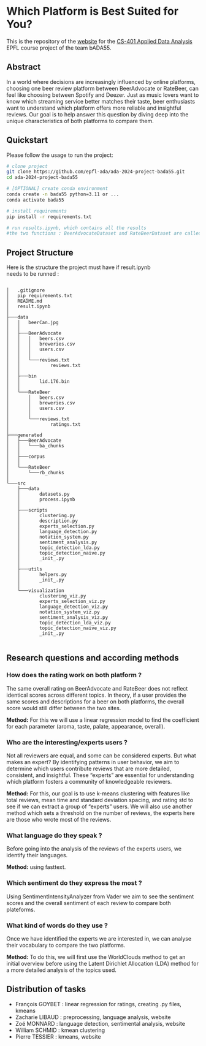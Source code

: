 # Which Platform is Best Suited for You?

This is the repository of the <a href="https://zaclibaud.github.io/bADA55.github.io/" target="_blank" rel="noopener noreferrer">website</a> for the <a href="https://edu.epfl.ch/coursebook/fr/applied-data-analysis-CS-401" target="_blank" rel="noopener noreferrer">CS-401 Applied Data Analysis</a> EPFL course project of the team bADA55.

## Abstract

In a world where decisions are increasingly influenced by online platforms, choosing one beer review platform between BeerAdvocate or RateBeer, can feel like choosing between Spotify and Deezer. Just as music lovers want to know which streaming service better matches their taste, beer enthusiasts want to understand which platform offers more reliable and insightful reviews. Our goal is to help answer this question by diving deep into the unique characteristics of both platforms to compare them.

## Quickstart

Please follow the usage to run the project:
```bash
# clone project
git clone https://github.com/epfl-ada/ada-2024-project-bada55.git
cd ada-2024-project-bada55

# [OPTIONAL] create conda environment
conda create -n bada55 python=3.11 or ...
conda activate bada55

# install requirements
pip install -r requirements.txt

# run results.ipynb, which contains all the results 
#the two functions : BeerAdvocateDataset and RateBeerDataset are called at the beginning to preprocess both datasets
```

## Project Structure

Here is the structure the project must have if result.ipynb needs to be runned : 

<code>
│   .gitignore
│   pip_requirements.txt
│   README.md
│   result.ipynb
│
├───data
│   │   beerCan.jpg
│   │
│   ├───BeerAdvocate
│   │   │   beers.csv
│   │   │   breweries.csv
│   │   │   users.csv
│   │   │
│   │   └───reviews.txt
│   │           reviews.txt
│   │
│   ├───bin
│   │       lid.176.bin
│   │
│   └───RateBeer
│       │   beers.csv
│       │   breweries.csv
│       │   users.csv
│       │
│       └───reviews.txt
│               ratings.txt
│
├───generated
│   ├───BeerAdvocate
│   │   └───ba_chunks
│   │
│   ├───corpus
│   │
│   └───RateBeer
│       └───rb_chunks
│
└───src
    ├───data
    │       datasets.py
    │       process.ipynb
    │
    ├───scripts
    │       clustering.py
    │       description.py
    │       experts_selection.py
    │       language_detection.py
    │       notation_system.py
    │       sentiment_analysis.py
    │       topic_detection_lda.py
    │       topic_detection_naive.py
    │       _init_.py
    │
    ├───utils
    │       helpers.py
    │       _init_.py
    │
    └───visualization
            clustering_viz.py
            experts_selection_viz.py
            language_detection_viz.py
            notation_system_viz.py
            sentiment_analysis_viz.py
            topic_detection_lda_viz.py
            topic_detection_naive_viz.py
            _init_.py

</code>

## Research questions and according methods

### How does the rating work on both platform ?
The same overall rating on BeerAdvocate and RateBeer does not reflect identical scores across different topics. In theory, if a user provides the same scores and descriptions for a beer on both platforms, the overall score would still differ between the two sites.

**Method:** For this we will use a linear regression model to find the coefficient for each parameter (aroma, taste, palate, appearance, overall).

### Who are the interesting/experts users ?

Not all reviewers are equal, and some can be considered experts. But what makes an expert? By identifying patterns in user behavior, we aim to determine which users contribute reviews that are more detailed, consistent, and insightful. These “experts” are essential for understanding which platform fosters a community of knowledgeable reviewers.

**Method:** For this, our goal is to use k-means clustering with features like total reviews, mean time and standard deviation spacing, and rating std to see if we can extract a group of “experts” users. 
We will also use another method which sets a threshold on the number of reviews, the experts here are those who wrote most of the reviews.

### What language do they speak ?

Before going into the analysis of the reviews of the experts users, we identify their languages.

**Method:** using fasttext.

### Which sentiment do they express the most ?

Using SentimentIntensityAnalyzer from Vader we aim to see the sentiment scores and the overall sentiment of each review to compare both plateforms.

### What kind of words do they use ?

Once we have identified the experts we are interested in, we can analyse their vocabulary to compare the two platforms. 

**Method:** To do this, we will first use the WorldClouds method to get an initial overview before using the Latent Dirichlet Allocation (LDA) method for a more detailed analysis of the topics used.

## Distribution of tasks

- François GOYBET : linear regression for ratings, creating .py files, kmeans
- Zacharie LIBAUD : preprocessing, language analysis, website
- Zoé MONNARD : language detection, sentimental analysis, website
- William SCHMID : kmean clustering
- Pierre TESSIER : kmeans, website
